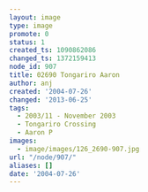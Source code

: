 ```yaml
---
layout: image
type: image
promote: 0
status: 1
created_ts: 1090862086
changed_ts: 1372159413
node_id: 907
title: 02690 Tongariro Aaron
author: anj
created: '2004-07-26'
changed: '2013-06-25'
tags:
  - 2003/11 - November 2003
  - Tongariro Crossing
  - Aaron P
images:
  - image/images/126_2690-907.jpg
url: "/node/907/"
aliases: []
date: '2004-07-26'
---
```


